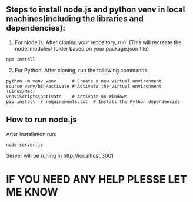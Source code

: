 ## Steps to install node.js and python venv in local machines(including the libraries and dependencies):

1) For Node.js: After cloning your repository, run:
(This will recreate the node_modules/ folder based on your package.json file)

 ```
 npm install
 ```

2) For Python: After cloning, run the following commands:
```
python -m venv venv      # Create a new virtual environment
source venv/bin/activate # Activate the virtual environment (Linux/Mac)
venv\Scripts\activate    # Activate on Windows
pip install -r requirements.txt  # Install the Python dependencies
```
## How to run node.js
After installation run:
```
node server.js
```
Server will be runing in http://localhost:3001



# IF YOU NEED ANY HELP PLESSE LET ME KNOW
